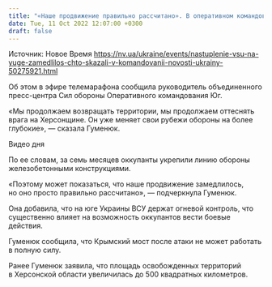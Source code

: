 ```yaml
---
title: "«Наше продвижение правильно рассчитано». В оперативном командовании сообщили о ситуации на юге Украины"
date: Tue, 11 Oct 2022 12:07:00 +0300
draft: false
---
```

Источник: Новое Время https://nv.ua/ukraine/events/nastuplenie-vsu-na-yuge-zamedlilos-chto-skazali-v-komandovanii-novosti-ukrainy-50275921.html


 Об этом в эфире телемарафона сообщила руководитель объединенного пресс-центра Сил обороны Оперативного командования Юг.

«Мы продолжаем возвращать территории, мы продолжаем оттеснять врага на Херсонщине. Он уже меняет свои рубежи обороны на более глубокие», — сказала Гуменюк.

 Видео дня   

По ее словам, за семь месяцев оккупанты укрепили линию обороны железобетонными конструкциями.

«Поэтому может показаться, что наше продвижение замедлилось, но оно просто правильно рассчитано», — подчеркнула Гуменюк.

Она добавила, что на юге Украины ВСУ держат огневой контроль, что существенно влияет на возможность оккупантов вести боевые действия.

Гуменюк сообщила, что Крымский мост после атаки не может работать в полную силу.

Ранее Гуменюк заявила, что площадь освобожденных территорий в Херсонской области увеличилась до 500 квадратных километров.
